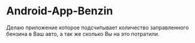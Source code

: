 # Android-App-Benzin
Делаю приложение которое подсчитывает количество заправленного бензина в Ваш авто, а так же сколько Вы на это потратили.
